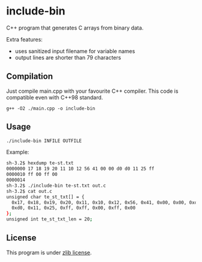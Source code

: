 # include-bin

C++ program that generates C arrays from binary data.

Extra features:

* uses sanitized input filename for variable names
* output lines are shorter than 79 characters


## Compilation
Just compile main.cpp with your favourite C++ compiler. This code is
compatible even with C++98 standard.

`g++ -O2 ./main.cpp -o include-bin`

## Usage

```bash
./include-bin INFILE OUTFILE
```

Example:
```bash
sh-3.2$ hexdump te-st.txt
0000000 17 18 19 20 11 10 12 56 41 00 00 d0 d0 11 25 ff
0000010 ff 00 ff 00
0000014
sh-3.2$ ./include-bin te-st.txt out.c
sh-3.2$ cat out.c
unsigned char te_st_txt[] = {
  0x17, 0x18, 0x19, 0x20, 0x11, 0x10, 0x12, 0x56, 0x41, 0x00, 0x00, 0xd0,
  0xd0, 0x11, 0x25, 0xff, 0xff, 0x00, 0xff, 0x00
};
unsigned int te_st_txt_len = 20;
```

## License
This program is under [zlib license](https://en.wikipedia.org/wiki/Zlib_License).
